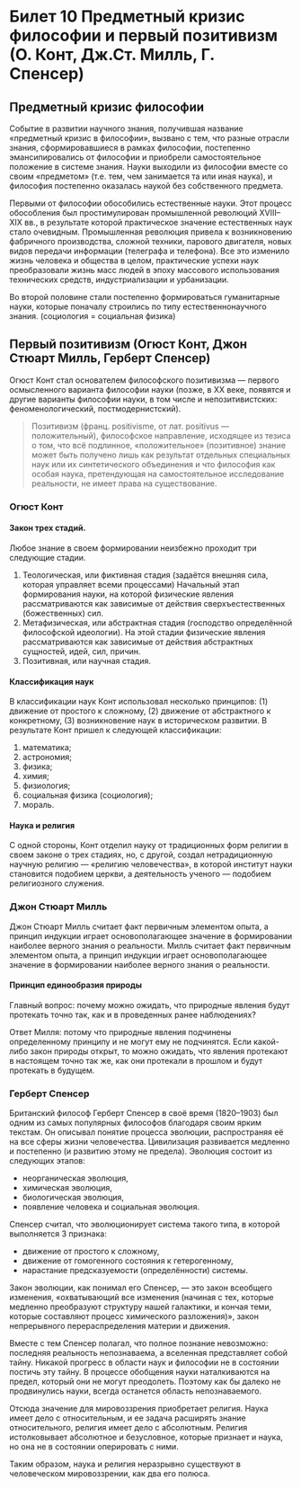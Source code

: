 # Билет 10 Предметный кризис философии и первый позитивизм (О. Конт, Дж.Ст. Милль, Г. Спенсер)
## Предметный кризис философии
Событие в развитии научного знания, получившая название «предметный кризис в философии», вызвано с тем, что разные отрасли знания, сформировавшиеся в рамках философии, постепенно эмансипировались от философии и приобрели самостоятельное положение в системе знания. Науки выходили из философии вместе со своим «предметом» (т.е. тем, чем занимается та или иная наука), и философия постепенно оказалась наукой без собственного предмета.

Первыми от философии обособились естественные науки. Этот процесс обособления был простимулирован промышленной революций XVIII–XIX вв., в результате которой практическое значение естественных наук стало очевидным. Промышленная революция привела к возникновению фабричного производства, сложной техники, парового двигателя, новых видов передачи информации (телеграфа и телефона). Все это изменило жизнь человека и общества в целом, практические успехи наук преобразовали жизнь масс людей в эпоху массового использования технических средств, индустриализации и урбанизации.

Во второй половине стали постепенно формироваться гуманитарные науки, которые поначалу строились по типу естественнонаучного знания. (социология = социальная физика)
## Первый позитивизм (Огюст Конт, Джон Стюарт Милль, Герберт Спенсер)
Огюст Конт стал основателем философского позитивизма — первого осмысленного варианта философии науки (позже, в XX веке, появятся и другие варианты философии науки, в том числе и непозитивистских: феноменологический, постмодернистский).

> Позитивизм (франц. positivisme, от лат. positivus — положительный), философское направление, исходящее из тезиса о том, что всё подлинное, «положительное» (позитивное) знание может быть получено лишь как результат отдельных специальных наук или их синтетического объединения и что философия как особая наука, претендующая на самостоятельное исследование реальности, не имеет права на существование.
### Огюст Конт
#### Закон трех стадий. 
Любое знание в своем формировании неизбежно проходит три следующие стадии.
1. Теологическая, или фиктивная стадия (задаётся внешняя сила, которая управляет всеми процессами) Начальный этап формирования науки, на которой физические явления рассматриваются как зависимые от действия сверхъестественных (божественных) сил.
2. Метафизическая, или абстрактная стадия (господство определённой философской идеологии). На этой стадии физические явления рассматриваются как зависимые от действия абстрактных сущностей, идей, сил, причин.
3. Позитивная, или научная стадия. 
#### Классификация наук
В классификации наук Конт использовал несколько принципов: (1) движение от простого к сложному, (2) движение от абстрактного к конкретному, (3) возникновение наук в историческом развитии.
В результате Конт пришел к следующей классификации:
1. математика;
2. астрономия;
3. физика;
4. химия;
5. физиология;
6. социальная физика (социология);
7. мораль.
#### Наука и религия
С одной стороны, Конт отделил науку от традиционных форм религии в своем законе о трех стадиях, но, с другой, создал нетрадиционную научную религию — «религию человечества», в которой институт науки становится подобием церкви, а деятельность ученого — подобием религиозного служения.
### Джон Стюарт Милль
Джон Стюарт Милль считает факт первичным элементом опыта, а принцип индукции играет основополагающее значение в формировании наиболее верного знания о реальности. Милль считает факт первичным элементом опыта, а принцип индукции играет основополагающее значение в формировании наиболее верного знания о реальности. 
#### Принцип единообразия природы
Главный вопрос: почему можно ожидать, что природные явления будут протекать точно так, как и в проведенных ранее наблюдениях?

Ответ Милля: потому что природные явления подчинены определенному принципу и не могут ему не подчинятся. Если какой-либо закон природы открыт, то можно ожидать, что
явления протекают в настоящем точно так же, как они протекали в прошлом и будут протекать в будущем.
### Герберт Спенсер
Британский философ Герберт Спенсер в своё время (1820–1903) был одним из самых популярных философов благодаря своим ярким текстам. Он описывал понятие процесса эволюции, распространяя её на все сферы жизни человечества. Цивилизация развивается медленно и постепенно (и развитию этому не предела). Эволюция состоит из следующих этапов:
- неорганическая эволюция,
- химическая эволюция,
- биологическая эволюция,
- появление человека и социальная эволюция.

Спенсер считал, что эволюционирует система такого типа, в которой выполняется 3 признака:
- движение от простого к сложному,
- движение от гомогенного состояния к гетерогенному,
- нарастание предсказуемости (определённости) системы.

Закон эволюции, как понимал его Спенсер, — это закон всеобщего изменения, «охватывающий все изменения (начиная с тех, которые медленно преобразуют структуру нашей галактики, и кончая теми, которые составляют процесс химического разложения)», закон непрерывного перераспределения материи и движения.

Вместе с тем Спенсер полагал, что полное познание невозможно: последняя реальность непознаваема, а вселенная представляет собой тайну. Никакой прогресс в области наук и философии не в состоянии постичь эту тайну. В процессе обобщения науки наталкиваются на предел, который они не могут преодолеть. Поэтому как бы далеко не продвинулись науки, всегда останется область непознаваемого.

Отсюда значение для мировоззрения приобретает религия. Наука имеет дело с относительным, и ее задача расширять знание относительного, религия имеет дело с абсолютным. Религия истолковывает абсолютное и безусловное, которые признает и наука, но она не в состоянии оперировать с ними.

Таким образом, наука и религия неразрывно существуют в человеческом мировоззрении, как два его полюса.